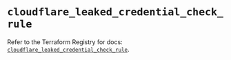 # `cloudflare_leaked_credential_check_rule`

Refer to the Terraform Registry for docs: [`cloudflare_leaked_credential_check_rule`](https://registry.terraform.io/providers/cloudflare/cloudflare/5.1.0/docs/resources/leaked_credential_check_rule).

